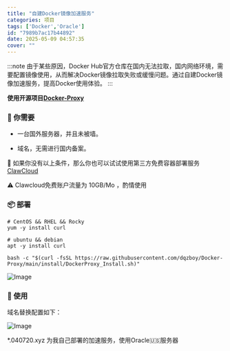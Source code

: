 ```yaml
---
title: "自建Docker镜像加速服务"
categories: 项目
tags: ['Docker','Oracle']
id: "7989b7ac17b44892"
date: 2025-05-09 04:57:35
cover: ""
---
```


:::note
由于某些原因，Docker Hub官方仓库在国内无法拉取，国内网络环境，需要配置镜像使用，从而解决Docker镜像拉取失败或缓慢问题。通过自建Docker镜像加速服务，提高Docker使用体验。
:::

**使用开源项目[Docker-Proxy](https://github.com/dqzboy/Docker-Proxy/)**

### 📝 你需要

- 一台国外服务器，并且未被墙。

- 域名，无需进行国内备案。

🚀 如果你没有以上条件，那么你也可以试试使用第三方免费容器部署服务 [ClawCloud](https://claw.cloud/) 

⚠️ Clawcloud免费账户流量为 10GB/Mo ，酌情使用

### 📦 部署

```
# CentOS && RHEL && Rocky
yum -y install curl

# ubuntu && debian
apt -y install curl

bash -c "$(curl -fsSL https://raw.githubusercontent.com/dqzboy/Docker-Proxy/main/install/DockerProxy_Install.sh)"
```
    
![Image](https://github.com/user-attachments/assets/9cad509f-0791-43b0-91a8-b680736fe281)

### 💊 使用

域名替换配置如下：

![Image](https://github.com/user-attachments/assets/0e4854a6-2fab-4880-8f5f-9ea5b96c6fc3)

*.040720.xyz 为我自己部署的加速服务，使用Oracle🇺🇸服务器